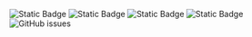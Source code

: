 ![Static Badge](https://img.shields.io/badge/blacklists-61-000000) ![Static Badge](https://img.shields.io/badge/blacklisted-3003270-cc0000) ![Static Badge](https://img.shields.io/badge/whitelisted-2254-00CC00) ![Static Badge](https://img.shields.io/badge/streaming_blacklist-28107-000000) ![GitHub issues](https://img.shields.io/github/issues/fabriziosalmi/blacklists)
